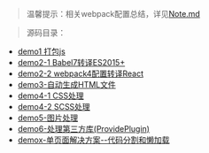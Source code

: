 >温馨提示：相关webpack配置总结，详见[Note.md](https://github.com/liujie1990/FE-study-notes/tree/master/sources/webpack4-study/Note.md)

>源码目录：
* [demo1 打包js](https://github.com/liujie1990/FE-study-notes/tree/master/sources/webpack4-study/demo1)
* [demo2-1 Babel7转译ES2015+](https://github.com/liujie1990/FE-study-notes/tree/master/sources/webpack4-study/demo2-1)
* [demo2-2 webpack4配置转译React](https://github.com/liujie1990/FE-study-notes/tree/master/sources/webpack4-study/demo2-2)
* [demo3-自动生成HTML文件](https://github.com/liujie1990/FE-study-notes/tree/master/sources/webpack4-study/demo3)
* [demo4-1 CSS处理](https://github.com/liujie1990/FE-study-notes/tree/master/sources/webpack4-study/demo4-1)
* [demo4-2 SCSS处理](https://github.com/liujie1990/FE-study-notes/tree/master/sources/webpack4-study/demo4-2)
* [demo5-图片处理](https://github.com/liujie1990/FE-study-notes/tree/master/sources/webpack4-study/demo5)
* [demo6-处理第三方库(ProvidePlugin)](https://github.com/liujie1990/FE-study-notes/tree/master/sources/webpack4-study/demo6)
* [demox-单页面解决方案--代码分割和懒加载](https://github.com/liujie1990/FE-study-notes/tree/master/sources/webpack4-study/demo3)
